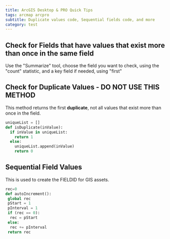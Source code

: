 ```yaml
---
title: ArcGIS Desktop & PRO Quick Tips
tags: arcmap arcpro
subtitle: Duplicate values code, Sequential fields code, and more
category: test
---
```


## Check for Fields that have values that exist more than once in the same field

Use the "Summarize" tool, choose the field you want to check, using the "count" statistic, and a key field if needed, using "first"

## Check for Duplicate Values - DO NOT USE THIS METHOD

This method returns the first **duplicate**, not all values that exist more than once in the field.

```python
uniqueList = []
def isDuplicate(inValue):
  if inValue in uniqueList:
    return 1
  else:
    uniqueList.append(inValue)
    return 0
```

## Sequential Field Values
This is used to create the FIELDID for GIS assets. 

```python
rec=0 
def autoIncrement(): 
 global rec 
 pStart = 1  
 pInterval = 1 
 if (rec == 0):  
  rec = pStart  
 else:  
  rec += pInterval  
 return rec
```
